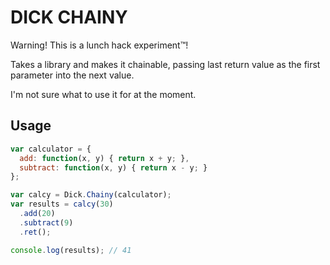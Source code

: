 # DICK CHAINY

Warning! This is a lunch hack experiment™!

Takes a library and makes it chainable, passing last return value as the first parameter into the next value.

I'm not sure what to use it for at the moment.

## Usage

```javascript
var calculator = {
  add: function(x, y) { return x + y; },
  subtract: function(x, y) { return x - y; }
};

var calcy = Dick.Chainy(calculator);
var results = calcy(30)
  .add(20)
  .subtract(9)
  .ret();

console.log(results); // 41

```
